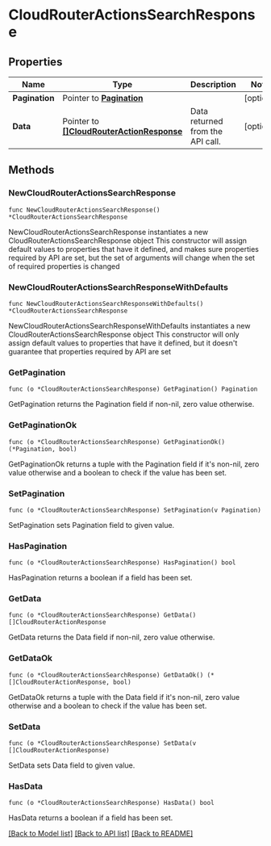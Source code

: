 # CloudRouterActionsSearchResponse

## Properties

Name | Type | Description | Notes
------------ | ------------- | ------------- | -------------
**Pagination** | Pointer to [**Pagination**](Pagination.md) |  | [optional] 
**Data** | Pointer to [**[]CloudRouterActionResponse**](CloudRouterActionResponse.md) | Data returned from the API call. | [optional] 

## Methods

### NewCloudRouterActionsSearchResponse

`func NewCloudRouterActionsSearchResponse() *CloudRouterActionsSearchResponse`

NewCloudRouterActionsSearchResponse instantiates a new CloudRouterActionsSearchResponse object
This constructor will assign default values to properties that have it defined,
and makes sure properties required by API are set, but the set of arguments
will change when the set of required properties is changed

### NewCloudRouterActionsSearchResponseWithDefaults

`func NewCloudRouterActionsSearchResponseWithDefaults() *CloudRouterActionsSearchResponse`

NewCloudRouterActionsSearchResponseWithDefaults instantiates a new CloudRouterActionsSearchResponse object
This constructor will only assign default values to properties that have it defined,
but it doesn't guarantee that properties required by API are set

### GetPagination

`func (o *CloudRouterActionsSearchResponse) GetPagination() Pagination`

GetPagination returns the Pagination field if non-nil, zero value otherwise.

### GetPaginationOk

`func (o *CloudRouterActionsSearchResponse) GetPaginationOk() (*Pagination, bool)`

GetPaginationOk returns a tuple with the Pagination field if it's non-nil, zero value otherwise
and a boolean to check if the value has been set.

### SetPagination

`func (o *CloudRouterActionsSearchResponse) SetPagination(v Pagination)`

SetPagination sets Pagination field to given value.

### HasPagination

`func (o *CloudRouterActionsSearchResponse) HasPagination() bool`

HasPagination returns a boolean if a field has been set.

### GetData

`func (o *CloudRouterActionsSearchResponse) GetData() []CloudRouterActionResponse`

GetData returns the Data field if non-nil, zero value otherwise.

### GetDataOk

`func (o *CloudRouterActionsSearchResponse) GetDataOk() (*[]CloudRouterActionResponse, bool)`

GetDataOk returns a tuple with the Data field if it's non-nil, zero value otherwise
and a boolean to check if the value has been set.

### SetData

`func (o *CloudRouterActionsSearchResponse) SetData(v []CloudRouterActionResponse)`

SetData sets Data field to given value.

### HasData

`func (o *CloudRouterActionsSearchResponse) HasData() bool`

HasData returns a boolean if a field has been set.


[[Back to Model list]](../README.md#documentation-for-models) [[Back to API list]](../README.md#documentation-for-api-endpoints) [[Back to README]](../README.md)


